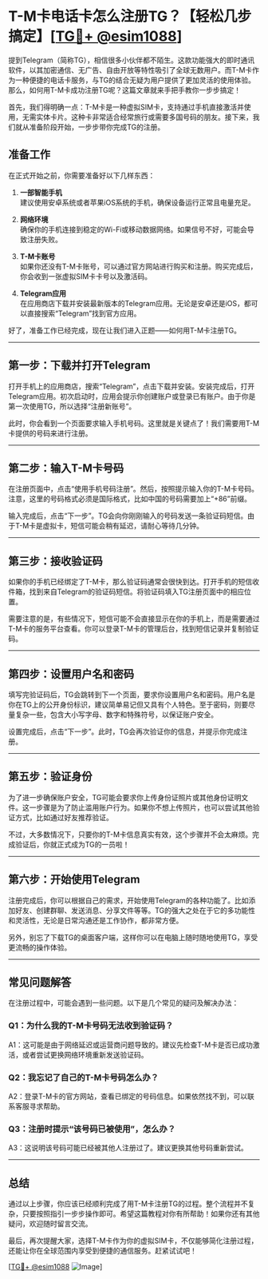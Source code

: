 # T-M卡电话卡怎么注册TG？【轻松几步搞定】[[TG💪+ @esim1088](https://t.me/s/esim1088)]

提到Telegram（简称TG），相信很多小伙伴都不陌生。这款功能强大的即时通讯软件，以其加密通信、无广告、自由开放等特性吸引了全球无数用户。而T-M卡作为一种便捷的电话卡服务，与TG的结合无疑为用户提供了更加灵活的使用体验。那么，如何用T-M卡成功注册TG呢？这篇文章就来手把手教你一步步搞定！

首先，我们得明确一点：T-M卡是一种虚拟SIM卡，支持通过手机直接激活并使用，无需实体卡片。这种卡非常适合经常旅行或需要多国号码的朋友。接下来，我们就从准备阶段开始，一步步带你完成TG的注册。

## **准备工作**

在正式开始之前，你需要准备好以下几样东西：

1. **一部智能手机**  
   建议使用安卓系统或者苹果iOS系统的手机，确保设备运行正常且电量充足。
   
2. **网络环境**  
   确保你的手机连接到稳定的Wi-Fi或移动数据网络。如果信号不好，可能会导致注册失败。

3. **T-M卡账号**  
   如果你还没有T-M卡账号，可以通过官方网站进行购买和注册。购买完成后，你会收到一张虚拟SIM卡卡号以及激活码。

4. **Telegram应用**  
   在应用商店下载并安装最新版本的Telegram应用。无论是安卓还是iOS，都可以直接搜索“Telegram”找到官方应用。

好了，准备工作已经完成，现在让我们进入正题——如何用T-M卡注册TG。

---

## **第一步：下载并打开Telegram**

打开手机上的应用商店，搜索“Telegram”，点击下载并安装。安装完成后，打开Telegram应用。初次启动时，应用会提示你创建账户或登录已有账户。由于你是第一次使用TG，所以选择“注册新账号”。

此时，你会看到一个页面要求输入手机号码。这里就是关键点了！我们需要用T-M卡提供的号码来进行注册。

---

## **第二步：输入T-M卡号码**

在注册页面中，点击“使用手机号码注册”。然后，按照提示输入你的T-M卡号码。注意，这里的号码格式必须是国际格式，比如中国的号码需要加上“+86”前缀。

输入完成后，点击“下一步”。TG会向你刚刚输入的号码发送一条验证码短信。由于T-M卡是虚拟卡，短信可能会稍有延迟，请耐心等待几分钟。

---

## **第三步：接收验证码**

如果你的手机已经绑定了T-M卡，那么验证码通常会很快到达。打开手机的短信收件箱，找到来自Telegram的验证码短信。将验证码填入TG注册页面中的相应位置。

需要注意的是，有些情况下，短信可能不会直接显示在你的手机上，而是需要通过T-M卡的服务平台查看。你可以登录T-M卡的管理后台，找到短信记录并复制验证码。

---

## **第四步：设置用户名和密码**

填写完验证码后，TG会跳转到下一个页面，要求你设置用户名和密码。用户名是你在TG上的公开身份标识，建议简单易记但又具有个人特色。至于密码，则要尽量复杂一些，包含大小写字母、数字和特殊符号，以保证账户安全。

设置完成后，点击“下一步”。此时，TG会再次验证你的信息，并提示你完成注册。

---

## **第五步：验证身份**

为了进一步确保账户安全，TG可能会要求你上传身份证照片或其他身份证明文件。这一步骤是为了防止滥用账户行为。如果你不想上传照片，也可以尝试其他验证方式，比如通过好友推荐验证。

不过，大多数情况下，只要你的T-M卡信息真实有效，这个步骤并不会太麻烦。完成验证后，你就正式成为TG的一员啦！

---

## **第六步：开始使用Telegram**

注册完成后，你可以根据自己的需求，开始使用Telegram的各种功能了。比如添加好友、创建群聊、发送消息、分享文件等等。TG的强大之处在于它的多功能性和灵活性，无论是日常沟通还是工作协作，都非常方便。

另外，别忘了下载TG的桌面客户端，这样你可以在电脑上随时随地使用TG，享受更流畅的操作体验。

---

## **常见问题解答**

在注册过程中，可能会遇到一些问题。以下是几个常见的疑问及解决办法：

### **Q1：为什么我的T-M卡号码无法收到验证码？**
A1：这可能是由于网络延迟或运营商问题导致的。建议先检查T-M卡是否已成功激活，或者尝试更换网络环境重新发送验证码。

### **Q2：我忘记了自己的T-M卡号码怎么办？**
A2：登录T-M卡的官方网站，查看已绑定的号码信息。如果依然找不到，可以联系客服寻求帮助。

### **Q3：注册时提示“该号码已被使用”，怎么办？**
A3：这说明该号码可能已经被其他人注册过了。建议更换其他号码重新尝试。

---

## **总结**

通过以上步骤，你应该已经顺利完成了用T-M卡注册TG的过程。整个流程并不复杂，只要按照指引一步步操作即可。希望这篇教程对你有所帮助！如果你还有其他疑问，欢迎随时留言交流。

最后，再次提醒大家，选择T-M卡作为你的虚拟SIM卡，不仅能够简化注册过程，还能让你在全球范围内享受到便捷的通信服务。赶紧试试吧！

[[TG💪+ @esim1088](https://t.me/s/esim1088) ![Image](https://i.postimg.cc/4NQfJmqS/Snipaste-2025-05-13-00-14-12.png)]